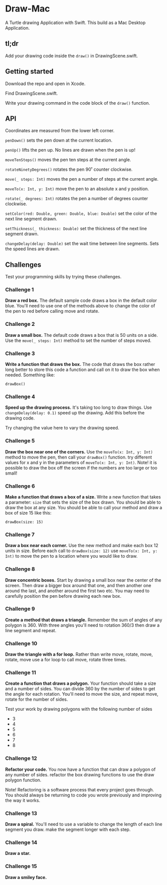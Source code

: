 # Draw-Mac

A Turtle drawing Application with Swift. This build as a Mac Desktop Application. 

## tl;dr

Add your drawing code inside the `draw()` in DrawingScene.swift. 

## Getting started

Download the repo and open in Xcode. 

Find DrawingScene.swift. 

Write your drawing command in the code block of the `draw()` function. 

## API

Coordinates are measured from the lower left corner. 

`penDown()` sets the pen down at the current location. 

`penUp()` lifts the pen up. No lines are drawn when the pen is up!

`moveTenSteps()` moves the pen ten steps at the current angle. 

`rotateNinetyDegrees()` rotates the pen 90˚ counter clockwise. 

`move(_ steps: Int)` moves the pen a number of steps at the current angle. 

`moveTo(x: Int, y: Int)` move the pen to an absolute x and y position. 

`rotate(_ degrees: Int)` rotates the pen a number of degrees counter clockwise. 

`setColor(red: Double, green: Double, blue: Double)` set the color of the next line segment drawn. 

`setThickness(_ thickness: Double)` set the thickness of the next line segment drawn. 

`changeDelay(delay: Double)` set the wait time between line segments. Sets the speed 
lines are drawn. 

## Challenges 

Test your programming skills by trying these challenges. 

### Challenge 1

**Draw a red box.** The default sample code draws a box in the default color blue. You'll 
need to use one of the methods above to change the color of the pen to red before 
calling move and rotate. 

### Challenge 2

**Draw a small box.** The default code draws a box that is 50 units on a side. Use the
`move(_ steps: Int)` method to set the number of steps moved. 

### Challenge 3 

**Write a function that draws the box.** The code that draws the box rather long better 
to store this code a function and call on it to draw the box when needed. Something like: 

`drawBox()`

### Challenge 4 

**Speed up the drawing process.** It's taking too long to draw things. Use 
`changeDelay(delay: 0.1)` speed up the drawing. Add this before the drawing code. 

Try changing the value here to vary the drawing speed. 

### Challenge 5 

**Draw the box near one of the corners.** Use the `moveTo(x: Int, y: Int)` method to move
the pen, then call your `drawBox()` function. try different values for x and y in the 
parameters of `moveTo(x: Int, y: Int)`. Note! it is possible to draw the box off the screen
if the numbers are too large or too small!

### Challenge 6 

**Make a function that draws a box of a size.** Write a new function that takes a parameter:
`size` that sets the size of the box drawn. You should be able to draw the box at any size. 
You should be able to call your method and draw a box of size 15 like this: 

`drawBox(size: 15)`

### Challenge 7 

**Draw a box near each corner.** Use the new method and make each box 12 units in size. 
Before each call to `drawBox(size: 12)` use `moveTo(x: Int, y: Int)` to move the pen 
to a location where you would like to draw. 

### Challenge 8 

**Draw concentric boxes.** Start by drawing a small box near the center of the screen. 
Then draw a bigger box around that one, and then another one around the last, and 
another around the first two etc. You may need to carefully position the pen before 
drawing each new box. 

### Challenge 9 

**Create a method that draws a triangle.** Remember the sum of angles of any polygon is 
360. With three angles you'll need to rotation 360/3 then draw a line segment and repeat. 

### Challenge 10 

**Draw the triangle with a for loop.** Rather than write move, rotate, move, rotate, move
use a for loop to call move, rotate three times. 

### Challenge 11

**Create a function that draws a polygon.** Your function should take a size and a number 
of sides. You can divide 360 by the number of sides to get the angle for each rotation. 
You'll need to move the size, and repeat move, rotate for the number of sides. 

Test your work by drawing polygons with the following number of sides

- 3
- 4
- 5
- 6
- 7 
- 8

### Challenge 12 

**Refactor your code.** You now have a function that can draw a polygon of any number of sides. 
refactor the box drawing functions to use the draw polygon function. 

Note! Refactoring is a software process that every project goes through. You should always be 
returning to code you wrote previously and improving the way it works. 

### Challenge 13 

**Draw a spiral.** You'll need to use a variable to change the length of each line segment you 
draw. make the segment longer with each step.

### Challenge 14 

**Draw a star.**

### Challenge 15 

**Draw a smiley face.**



